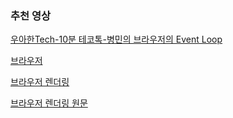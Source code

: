 ### 추천 영상
[우아한Tech-10분 테코톡-병민의 브라우저의 Event Loop](https://www.youtube.com/watch?v=YpQTeIqjC4o&t=117s)

[브라우저](https://d2.naver.com/helloworld/59361)

[브라우저 렌더링](https://d2.naver.com/helloworld/2922312)

[브라우저 렌더링 원문](https://developer.chrome.com/blog/inside-browser-part1/)